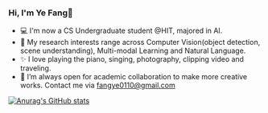 ### Hi, I'm Ye Fang👋

- 💻 I'm now a CS Undergraduate student @HIT, majored in AI.
- 🌱 My research interests range across Computer Vision(object detection, scene understanding), Multi-modal Learning and Natural Language.
- ✨ I love playing the piano, singing, photography, clipping video and traveling.
- 👯 I’m always open for academic collaboration to make more creative works. Contact me via fangye0110@gmail.com

[![Anurag's GitHub stats](https://github-readme-stats.vercel.app/api?username=aleafy)](https://github.com/anuraghazra/github-readme-stats)


<!--
**Aleafy/Aleafy** is a ✨ _special_ ✨ repository because its `README.md` (this file) appears on your GitHub profile.

Here are some ideas to get you started:

- 🔭 I’m currently working on ...
- 🌱 I’m currently learning ...
- 👯 I’m looking to collaborate on ...
- 🤔 I’m looking for help with ...
- 💬 Ask me about ...
- 📫 How to reach me: ...
- 😄 Pronouns: ...
- ⚡ Fun fact: ...
-->
